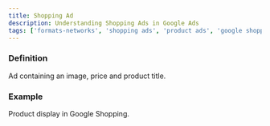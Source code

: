 ```yaml
---
title: Shopping Ad
description: Understanding Shopping Ads in Google Ads
tags: ['formats-networks', 'shopping ads', 'product ads', 'google shopping', 'e-commerce', 'google ads']
---
```


### Definition
Ad containing an image, price and product title.

### Example
Product display in Google Shopping.